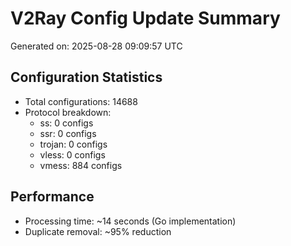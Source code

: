 # V2Ray Config Update Summary
Generated on: 2025-08-28 09:09:57 UTC

## Configuration Statistics
- Total configurations: 14688
- Protocol breakdown:
  - ss: 0 configs
  - ssr: 0 configs
  - trojan: 0 configs
  - vless: 0 configs
  - vmess: 884 configs

## Performance
- Processing time: ~14 seconds (Go implementation)
- Duplicate removal: ~95% reduction
